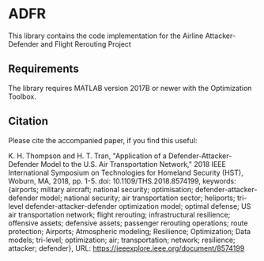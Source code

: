 # ADFR
This library contains the code implementation for the Airline Attacker-Defender and Flight Rerouting Project

## Requirements
The library requires MATLAB version 2017B or newer with the Optimization Toolbox.

## Citation
Please cite the accompanied paper, if you find this useful:

K. H. Thompson and H. T. Tran, "Application of a Defender-Attacker-Defender Model to the U.S. Air Transportation Network," 2018 IEEE International Symposium on Technologies for Homeland Security (HST), Woburn, MA, 2018, pp. 1-5.
doi: 10.1109/THS.2018.8574199, keywords: {airports; military aircraft; national security; optimisation; defender-attacker-defender model; national security; air transportation sector; heliports; tri-level defender-attacker-defender optimization model; optimal defense; US air transportation network; flight rerouting; infrastructural resilience; offensive assets; defensive assets; passenger rerouting operations; route protection; Airports; Atmospheric modeling; Resilience; Optimization; Data models; tri-level; optimization; air; transportation; network; resilience; attacker; defender},
URL: https://ieeexplore.ieee.org/document/8574199
